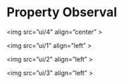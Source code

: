 # Property Observal 

<img src=”ui/4" align=”center” >

<img src=”ui/1" align=”left”  >

<img src=”ui/2" align=”left” >

<img src=”ui/3" align=”left” >
